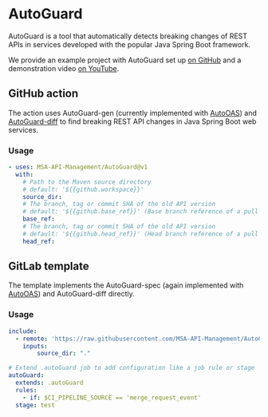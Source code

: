 # AutoGuard
AutoGuard is a tool that automatically detects breaking changes of REST APIs in services developed with the popular Java Spring Boot framework.

We provide an example project with AutoGuard set up [on GitHub](https://github.com/MSA-API-Management/AutoGuard-example-project) and a demonstration video [on YouTube](https://www.youtube.com/watch?v=3qeWIVfMvWE).

## GitHub action 
The action uses AutoGuard-gen (currently implemented with [AutoOAS](https://github.com/MSA-API-Management/AutoOAS-action)) and [AutoGuard-diff](https://github.com/MSA-API-Management/AutoGuard-diff-action) to find breaking REST API changes in Java Spring Boot web services.

### Usage
~~~yml
- uses: MSA-API-Management/AutoGuard@v1
  with:
    # Path to the Maven source directory
    # default: '${{github.workspace}}'
    source_dir:
    # The branch, tag or commit SHA of the old API version
    # default: '${{github.base_ref}}' (Base branch reference of a pull request)
    base_ref:
    # The branch, tag or commit SHA of the old API version
    # default: '${{github.head_ref}}' (Head branch reference of a pull request)
    head_ref:
~~~

## GitLab template
The template implements the AutoGuard-spec (again implemented with [AutoOAS](https://github.com/MSA-API-Management/AutoOAS-action)) and AutoGuard-diff directly.

### Usage
~~~yml
include:
  - remote: 'https://raw.githubusercontent.com/MSA-API-Management/AutoGuard/refs/tags/v1/AutoGuard.gitlab-ci.yml'
    inputs:
        source_dir: "."

# Extend .autoGuard job to add configuration like a job rule or stage 
autoGuard:
  extends: .autoGuard
  rules:
    - if: $CI_PIPELINE_SOURCE == 'merge_request_event'
  stage: test
~~~

